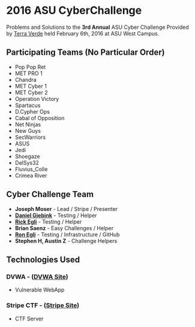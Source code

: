 # 2016 ASU CyberChallenge  
Problems and Solutions to the **3rd Annual** ASU Cyber Challenge Provided by <a href='https://www.tvrms.com'>Terra Verde</a> held February 6th, 2016 at ASU West Campus.  

## Participating Teams (No Particular Order)  
- Pop Pop Ret  
- MET PRO 1  
- Chandra  
- MET Cyber 1  
- MET Cyber 2  
- Operation Victory  
- Spartacus  
- D.Cypher Ops  
- Cabal of Opposition  
- Net Ninjas  
- New Guys  
- SecWarriors  
- ASUS  
- Jedi  
- Shoegaze  
- DelSys32  
- Fluvius_Colle  
- Crimea River  

## Cyber Challenge Team  
- **Joseph Moser** - Lead / Stripe / Presenter  
- **<a href='https://github.com/dgeebs'>Daniel Giebink</a>** - Testing / Helper  
- **<a href='https://github.com/hatbeardme'>Rick Egli</a>** - Testing / Helper  
- **Brian Saenz** - Easy Challenges / Helper  
- **<a href='https://github.com/SmugZombie'>Ron Egli</a>** - Testing / Infrastructure / GitHub  
- **Stephen H, Austin Z** - Challenge Helpers  


## Technologies Used  
### DVWA - (<a href='http://www.dvwa.co.uk/'>DVWA Site</a>)  
- Vulnerable WebApp  
### Stripe CTF - (<a href='https://github.com/stripe-ctf/stripe-ctf'>Stripe Site</a>)  
- CTF Server  
